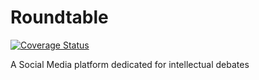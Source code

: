 # Roundtable

[![Coverage Status](https://coveralls.io/repos/github/AbdelOufkir1/roundtable/badge.svg?branch=master)](https://coveralls.io/github/AbdelOufkir1/roundtable?branch=master)

A Social Media platform dedicated for intellectual debates 

